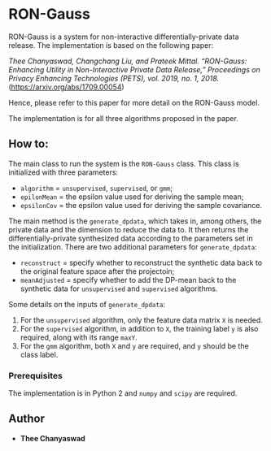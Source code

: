 # RON-Gauss

RON-Gauss is a system for non-interactive differentially-private data release. The implementation is based on the following paper:

*Thee Chanyaswad, Changchang Liu, and Prateek Mittal. “RON-Gauss: Enhancing Utility in Non-Interactive Private Data Release,” Proceedings on Privacy Enhancing Technologies (PETS), vol. 2019, no. 1, 2018.* (https://arxiv.org/abs/1709.00054)

Hence, please refer to this paper for more detail on the RON-Gauss model.

The implementation is for all three algorithms proposed in the paper.

## How to:

The main class to run the system is the `RON-Gauss` class. This class is initialized with three parameters:
- `algorithm` = `unsupervised`, `supervised`, or `gmm`;
- `epilonMean` = the epsilon value used for deriving the sample mean;
- `epsilonCov` = the epsilon value used for deriving the sample covariance.

The main method is the `generate_dpdata`, which takes in, among others, the private data and the dimension to reduce the data to. It then returns the differentially-private synthesized data according to the parameters set in the initialization. There are two additional parameters for `generate_dpdata`:
- `reconstruct` = specify whether to reconstruct the synthetic data back to the original feature space after the projectoin;
- `meanAdjusted` = specify whether to add the DP-mean back to the synthetic data for `unsupervised` and `supervised` algorithms.

Some details on the inputs of `generate_dpdata`:
1) For the `unsupervised` algorithm, only the feature data matrix `X` is needed. 
2) For the `supervised` algorithm, in addition to `X`, the training label `y` is also required, along with its range `maxY`. 
3) For the `gmm` algorithm, both `X` and `y` are required, and `y` should be the class label.


### Prerequisites

The implementation is in Python 2 and `numpy` and `scipy` are required.


## Author

* **Thee Chanyaswad**

